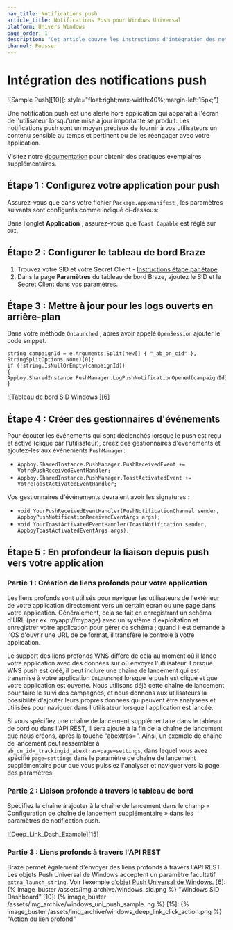 ```yaml
---
nav_title: Notifications push
article_title: Notifications Push pour Windows Universal
platform: Univers Windows
page_order: 1
description: "Cet article couvre les instructions d'intégration des notifications push pour la plate-forme universelle Windows."
channel: Pousser
---
```


# Intégration des notifications push

!\[Sample Push\]\[10\]{: style="float:right;max-width:40%;margin-left:15px;"}

Une notification push est une alerte hors application qui apparaît à l'écran de l'utilisateur lorsqu'une mise à jour importante se produit. Les notifications push sont un moyen précieux de fournir à vos utilisateurs un contenu sensible au temps et pertinent ou de les réengager avec votre application.

Visitez notre [documentation][9] pour obtenir des pratiques exemplaires supplémentaires.

## Étape 1 : Configurez votre application pour push

Assurez-vous que dans votre fichier `Package.appxmanifest` , les paramètres suivants sont configurés comme indiqué ci-dessous:

Dans l’onglet __Application__ , assurez-vous que `Toast Capable` est réglé sur `OUI`.

## Étape 2 : Configurer le tableau de bord Braze

1. Trouvez votre SID et votre Secret Client - [Instructions étape par étape][4]
2. Dans la page __Paramètres__ du tableau de bord Braze, ajoutez le SID et le Secret Client dans vos paramètres.

## Étape 3 : Mettre à jour pour les logs ouverts en arrière-plan

Dans votre méthode `OnLaunched` , après avoir appelé `OpenSession` ajouter le code snippet.

```
string campaignId = e.Arguments.Split(new[] { "_ab_pn_cid" }, StringSplitOptions.None)[0];
if (!string.IsNullOrEmpty(campaignId))
{
Appboy.SharedInstance.PushManager.LogPushNotificationOpened(campaignId);          
}
```

!\[Tableau de bord SID Windows \]\[6\]

## Étape 4 : Créer des gestionnaires d'événements

Pour écouter les événements qui sont déclenchés lorsque le push est reçu et activé (cliqué par l'utilisateur), créez des gestionnaires d'événements et ajoutez-les aux événements `PushManager`:

- `Appboy.SharedInstance.PushManager.PushReceivedEvent += VotrePushReceivedEventHandler;`
- `Appboy.SharedInstance.PushManager.ToastActivatedEvent += VotreToastActivatedEventHandler;`

Vos gestionnaires d'événements devraient avoir les signatures :

- `void YourPushReceivedEventHandler(PushNotificationChannel sender, AppboyPushNotificationReceivedEventArgs args);`
- `void YourToastActivatedEventHandler(ToastNotification sender, AppboyToastActivatedEventArgs args);`

## Étape 5 : En profondeur la liaison depuis push vers votre application

### Partie 1 : Création de liens profonds pour votre application

Les liens profonds sont utilisés pour naviguer les utilisateurs de l'extérieur de votre application directement vers un certain écran ou une page dans votre application. Généralement, cela se fait en enregistrant un schéma d'URL (par ex. myapp://mypage) avec un système d'exploitation et enregistrer votre application pour gérer ce schéma ; quand il est demandé à l'OS d'ouvrir une URL de ce format, il transfère le contrôle à votre application.

Le support des liens profonds WNS diffère de cela au moment où il lance votre application avec des données sur où envoyer l'utilisateur. Lorsque WNS push est créé, il peut inclure une chaîne de lancement qui est transmise à votre application `OnLaunched` lorsque le push est cliqué et que votre application est ouverte. Nous utilisons déjà cette chaîne de lancement pour faire le suivi des campagnes, et nous donnons aux utilisateurs la possibilité d'ajouter leurs propres données qui peuvent être analysées et utilisées pour naviguer dans l'utilisateur lorsque l'application est lancée.

Si vous spécifiez une chaîne de lancement supplémentaire dans le tableau de bord ou dans l'API REST, il sera ajouté à la fin de la chaîne de lancement que nous créons, après la touche "abextras=". Ainsi, un exemple de chaîne de lancement peut ressembler à `ab_cn_id=_trackingid_abextras=page=settings`, dans lequel vous avez spécifié `page=settings` dans le paramètre de chaîne de lancement supplémentaire pour que vous puissiez l'analyser et naviguer vers la page des paramètres.

### Partie 2 : Liaison profonde à travers le tableau de bord

Spécifiez la chaîne à ajouter à la chaîne de lancement dans le champ « Configuration de chaîne de lancement supplémentaire » dans les paramètres de notification push.

!\[Deep_Link_Dash_Example\]\[15\]

### Partie 3 : Liens profonds à travers l'API REST

Braze permet également d'envoyer des liens profonds à travers l'API REST. Les objets Push Universal de Windows acceptent un paramètre facultatif `extra_launch_string`. Voir l’exemple [d’objet Push Universal de Windows.][13]
[6]: {% image_buster /assets/img_archive/windows_sid.png %} "Windows SID Dashboard" [10]: {% image_buster /assets/img_archive/windows_uni_push_sample. ng %} [15]: {% image_buster /assets/img_archive/windows_deep_link_click_action.png %} "Action du lien profond"

[4]: http://msdn.microsoft.com/en-us/library/windows/apps/hh465407.aspx
[9]: {{site.baseurl}}/user_guide/message_building_by_channel/push/best_practices/
[13]: {{site.baseurl}}/api/objects_filters/messaging/windows_objects/